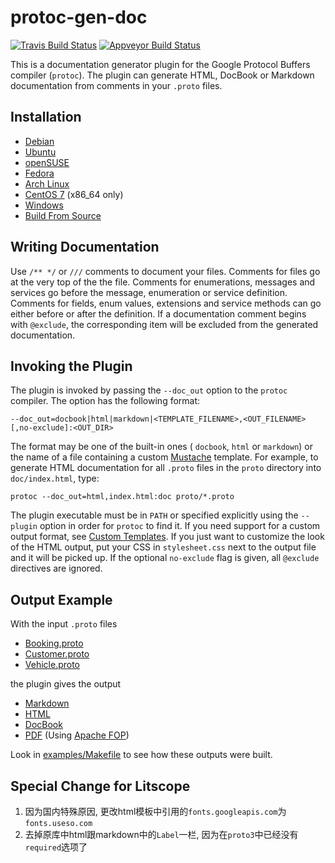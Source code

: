 # protoc-gen-doc

[![Travis Build Status][travis-svg]][travis-ci]
[![Appveyor Build Status][appveyor-svg]][appveyor-ci]

This is a documentation generator plugin for the Google Protocol Buffers compiler
(`protoc`). The plugin can generate HTML, DocBook or Markdown documentation from
comments in your `.proto` files.

## Installation

* [Debian][obs]
* [Ubuntu][obs]
* [openSUSE][obs]
* [Fedora][obs]
* [Arch Linux][obs]
* [CentOS 7][centos] (x86_64 only)
* [Windows][releases]
* [Build From Source](BUILDING.md)

## Writing Documentation

Use `/** */` or `///` comments to document your files. Comments for files go at the
very top of the the file. Comments for enumerations, messages and services go before
the message, enumeration or service definition. Comments for fields, enum values,
extensions and service methods can go either before or after the definition. If a
documentation comment begins with `@exclude`, the corresponding item will be excluded
from the generated documentation.

## Invoking the Plugin

The plugin is invoked by passing the `--doc_out` option to the `protoc` compiler. The
option has the following format:

    --doc_out=docbook|html|markdown|<TEMPLATE_FILENAME>,<OUT_FILENAME>[,no-exclude]:<OUT_DIR>

The format may be one of the built-in ones ( `docbook`, `html` or `markdown`) or the
name of a file containing a custom [Mustache][mustache] template. For example, to
generate HTML documentation for all `.proto` files in the `proto` directory into
`doc/index.html`, type:

    protoc --doc_out=html,index.html:doc proto/*.proto

The plugin executable must be in `PATH` or specified explicitly using the `--plugin`
option in order for `protoc` to find it. If you need support for a custom output
format, see [Custom Templates][custom]. If you just want to customize the look of the
HTML output, put your CSS in `stylesheet.css` next to the output file and it will be
picked up. If the optional `no-exclude` flag is given, all `@exclude` directives are
ignored.

## Output Example

With the input `.proto` files

* [Booking.proto](examples/proto/Booking.proto)
* [Customer.proto](examples/proto/Customer.proto)
* [Vehicle.proto](examples/proto/Vehicle.proto)

the plugin gives the output

* [Markdown](examples/doc/example.md)
* [HTML][html_preview]
* [DocBook](examples/doc/example.docbook)
* [PDF](examples/doc/example.pdf?raw=true) (Using [Apache FOP][fop])

Look in [examples/Makefile](examples/Makefile) to see how these outputs were built.

[epel]:
    https://fedoraproject.org/wiki/EPEL
    "EPEL repository"
[mustache]:
    http://mustache.github.io/
    "Mustache - Logic-less templates"
[custom]:
    https://github.com/estan/protoc-gen-doc/wiki/Custom-Templates
    "Custom templates instructions"
[fop]:
    http://xmlgraphics.apache.org/fop/
    "Apache™ FOP (Formatting Objects Processor)"
[html_preview]:
    https://rawgit.com/estan/protoc-gen-doc/master/examples/doc/example.html
    "HTML Example Output"
[obs]:
    http://tinyurl.com/protoc-gen-doc-packages
    "Packages at Open Build Service"
[releases]:
    https://github.com/estan/protoc-gen-doc/releases
    "Releases for download"
[centos]:
    http://estan.github.io/protoc-gen-doc/
    "CentOS 7 repository"
[travis-svg]:
    https://travis-ci.org/estan/protoc-gen-doc.svg?branch=master
    "Travis CI build status SVG"
[travis-ci]:
    https://travis-ci.org/estan/protoc-gen-doc
    "protoc-gen-doc at Travis CI"
[appveyor-svg]:
    https://ci.appveyor.com/api/projects/status/xnfgs874dp6ijjwt/branch/master?svg=true
    "Appveyor CI build status SVG"
[appveyor-ci]:
    https://ci.appveyor.com/project/estan/protoc-gen-doc
    "protoc-gen-doc at Appveyor CI"
    
## Special Change for Litscope

1.  因为国内特殊原因, 更改html模板中引用的`fonts.googleapis.com`为`fonts.useso.com`   
2.  去掉原库中html跟markdown中的`Label`一栏, 因为在`proto3`中已经没有`required`选项了


